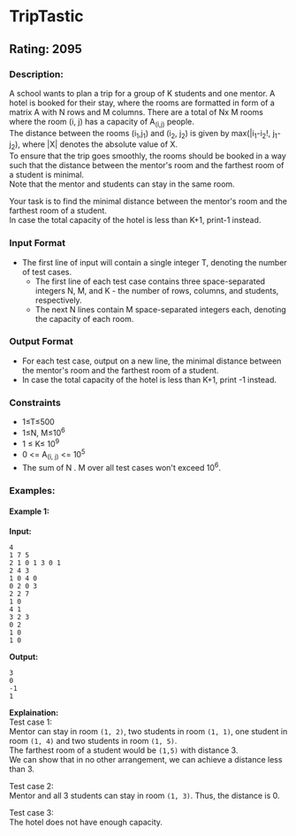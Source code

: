 # TripTastic
## Rating: 2095
### Description:
A school wants to plan a trip for a group of K students and one mentor.
A hotel is booked for their stay, where the rooms are formatted in form of a matrix A with N rows and M columns. There are a total of Nx M rooms where the room (i, j) has a capacity of A<sub>(i,j)</sub> people.  
The distance between the rooms (i<sub>1</sub>,j<sub>1</sub>) and (i<sub>2</sub>, j<sub>2</sub>) is given by max(|i<sub>1</sub>-i<sub>2</sub>!, j<sub>1</sub>-j<sub>2</sub>), where |X| denotes the absolute value of X.  
To ensure that the trip goes smoothly, the rooms should be booked in a way such that the distance between the mentor's room and the farthest room of a student is minimal.  
Note that the mentor and students can stay in the same room.

Your task is to find the minimal distance between the mentor's room and the farthest room of a student.  
In case the total capacity of the hotel is less than K+1, print-1 instead.
### Input Format
- The first line of input will contain a single integer T, denoting the number of test cases.
    - The first line of each test case contains three space-separated integers N, M, and K - the number of rows, columns, and students, respectively.
    - The next N lines contain M space-separated integers each, denoting the capacity of each room.
### Output Format
- For each test case, output on a new line, the minimal distance between the mentor's room and the farthest room of a student.
- In case the total capacity of the hotel is less than K+1, print -1 instead.
### Constraints
- 1≤T≤500
- 1≤N, M≤10<sup>6</sup>
- 1 ≤ K≤ 10<sup>9</sup>
- 0 <= A<sub>(i, j)</sub> <= 10<sup>5</sup>
- The sum of N . M over all test cases won't exceed 10<sup>6</sup>.

### Examples:
#### Example 1:
**Input:**
```
4
1 7 5
2 1 0 1 3 0 1
2 4 3
1 0 4 0
0 2 0 3
2 2 7
1 0
4 1
3 2 3
0 2
1 0
1 0
```
**Output:**
```
3
0
-1
1
```
**Explaination:**  
Test case 1:  
Mentor can stay in room `(1, 2)`, two students in room `(1, 1)`, one student in room `(1, 4)` and two students in room `(1, 5)`.  
The farthest room of a student would be `(1,5)` with distance 3.  
We can show that in no other arrangement, we can achieve a distance less than 3.  

Test case 2:  
Mentor and all 3 students can stay in room `(1, 3)`. Thus, the distance is 0.  

Test case 3:  
The hotel does not have enough capacity.  